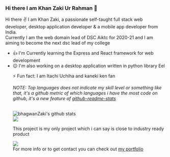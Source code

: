### Hi there I am Khan Zaki Ur Rahman 👋


<!--
**bhagwanZaki/bhagwanZaki** is a ✨ _special_ ✨ repository because its `README.md` (this file) appears on your GitHub profile.

Here are some ideas to get you started:

- 🔭 I’m currently working on ...
- 🌱 I’m currently learning ...
- 👯 I’m looking to collaborate on ...
- 🤔 I’m looking for help with ...
- 💬 Ask me about ...
- 📫 How to reach me: ...
- 😄 Pronouns: ...
- ⚡ Fun fact: ...
-->


Hi there ✌ I am Khan Zaki, a passionate self-taught full stack web developer, desktop application developer & a mobile app developer from India.<br>
Currently I am the web domain lead of DSC Aiktc for 2020-21 and I am aiming to become the next dsc lead of my college


<ul>
<li> 👍 I'm Currently learning the Express and React framework for web development 
<li> 😉 I'm also working on a desktop application written in python library Eel 
  
⚡ Fun fact: I am Itachi Uchiha and kaneki ken fan
<br>

*NOTE: Top languages does not indicate my skill level or something like that, it's a github metric of which languages i have the most code on github, it's a new feature of [github-readme-stats](https://github.com/anuraghazra/github-readme-stats)*

<br>

  <img align="center" src="https://github-readme-stats.vercel.app/api?username=bhagwanZaki&show_icons=true&include_all_commits=true&theme=chartreuse-dark" alt="bhagwanZaki's github stats" />


<br>

  <!-- Change the `github-readme-stats.anuraghazra1.vercel.app` to `github-readme-stats.vercel.app`  -->
  <img align="center" src="https://github-readme-stats.vercel.app/api/top-langs/?username=bhagwanZaki&theme=chartreuse-dark&langs_count=8" />


<br>

This project is my only project which i can say is close to industry ready product

<a href="https://github.com/Floran-Github/Project-code">
  <!-- Change the `github-readme-stats.anuraghazra1.vercel.app` to `github-readme-stats.vercel.app`  -->
  <img align="center" src="https://github-readme-stats.vercel.app/api/pin/?username=Floran-Github&repo=Project-code&theme=chartreuse-dark&show_owner=true" />
</a>  
<br>
For more info or to get contact you can check out <a href="https://zakiportfolio.netlify.app/">my portfolio</a>


